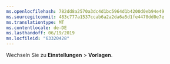 ```yaml
---
ms.openlocfilehash: 782dd8a2570a3dc4d1bc5964d1b4200d0eb94e49
ms.sourcegitcommit: 483c777a1537ccab6a2a2da6a5d1fe4470dd0e7e
ms.translationtype: MT
ms.contentlocale: de-DE
ms.lasthandoff: 06/19/2019
ms.locfileid: "63320428"
---
```

Wechseln Sie zu **Einstellungen** > **Vorlagen**.